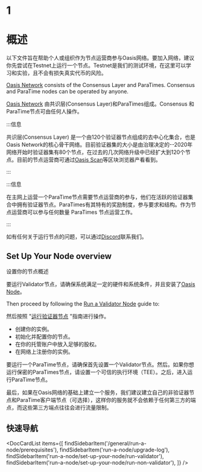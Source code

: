 # 1

# 概述

以下文件旨在帮助个人或组织作为节点运营商参与Oasis网络。要加入网络，建议你先尝试在Testnet上运行一个节点。Testnet是我们的测试环境，在这里可以学习和实验，且不会有损失真实代币的风险。

[Oasis Network](notion://www.notion.so/oasis-network/overview.md) consists of the Consensus Layer and ParaTimes. Consensus and
ParaTime nodes can be operated by anyone.

[Oasis Network](notion://www.notion.so/oasis-network/overview.md) 由共识层(Consensus Layer)和ParaTimes组成。Consensus 和 ParaTime节点可由任何人操作。

:::信息

共识层(Consensus Layer) 是一个由120个验证器节点组成的去中心化集合，也是Oasis Network的核心骨干网络。目前验证器集的大小是由治理决定的--2020年网络开始时验证器集有80个节点，在过去的几次网络升级中已经扩大到120个节点。目前的节点运营商可通过[Oasis Scan](https://www.oasisscan.com/validators)等区块浏览器产看看到。

:::

:::信息

在主网上运营一个ParaTime节点需要节点运营商的参与，他们在活跃的验证器集合中拥有验证器节点。ParaTimes有其特有的奖励制度，参与要求和结构。作为节点运营商可以参与任何数量 ParaTimes 节点运营工作。

:::

如有任何关于运行节点的问题，可以通过[Discord](https://discord.gg/RwNTK8t)联系我们。

## Set Up Your Node overview

设置你的节点概述

要运行Validator节点，请确保系统满足一定的硬件和系统条件，并且安装了[Oasis Node](notion://www.notion.so/prerequisites/oasis-node.md)。

Then proceed by following the [Run a Validator Node](notion://www.notion.so/set-up-your-node/run-validator.md) guide to:

然后按照 "[运行验证器节点](https://www.notion.so/The-Daily-16ab1ee4391943feacf7a7b5396a22f2) "指南进行操作。

- 创建你的实例。
- 初始化并配置你的节点。
- 在你的托管账户中放入足够的股权。
- 在网络上注册你的实例。

要运行一个ParaTime节点，请确保首先设置一个Validator节点。然后。如果你想运行保密的ParaTimes节点，请设置一个可信的执行环境（TEE）。之后，进入运行ParaTime节点。

最后，如果在Oasis网络的基础上建立一个服务，我们建议建立自己的非验证器节点和ParaTime客户端节点（可选择），这样你的服务就不会依赖于任何第三方的端点，而这些第三方端点往往会进行流量限制。

## 快速导航

<DocCardList items={[
findSidebarItem('/general/run-a-node/prerequisites'),
findSidebarItem('run-a-node/upgrade-log'),
findSidebarItem('run-a-node/set-up-your-node/run-validator'),
findSidebarItem('run-a-node/set-up-your-node/run-non-validator'),
]} />